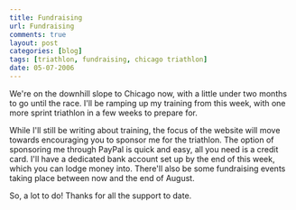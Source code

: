 ```yaml
---
title: Fundraising
url: Fundraising
comments: true
layout: post
categories: [blog]
tags: [triathlon, fundraising, chicago triathlon]
date: 05-07-2006
---
```

<p class="intro">We're on the downhill slope to Chicago now, with a little under two months to go until the race. I'll be ramping up my training from this week, with one more sprint triathlon in a few weeks to prepare for.</p>
While I'll still be writing about training, the focus of the website will move towards encouraging you to sponsor me for the triathlon. The option of sponsoring me through PayPal is quick and easy, all you need is a credit card. I'll have a dedicated bank account set up by the end of this week, which you can lodge money into. There'll also be some fundraising events taking place between now and the end of August.

So, a lot to do! Thanks for all the support to date.

